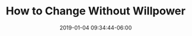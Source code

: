 ---
date: 2019-01-04 09:34:44-06:00
link:
  source: pocket
  source_url: https://getpocket.com
  text: How to Change Without Willpower
  url: https://thecut.com/2019/01/how-to-change-without-willpower.html
slug: how-to-change-without-willpower
source: pocket
title: How to Change Without Willpower
syndicated:
- type: twitter
  url: https://twitter.com/roytang/statuses/1081212797529325569/
---